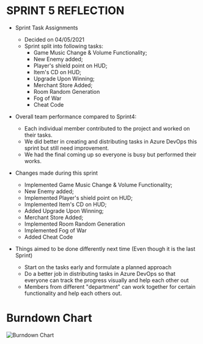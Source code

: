 # SPRINT 5 REFLECTION

- Sprint Task Assignments
  * Decided on 04/05/2021
  * Sprint split into following tasks: 
    * Game Music Change & Volume Functionality;
    * New Enemy added;
    * Player's shield point on HUD;
    * Item's CD on HUD;
    * Upgrade Upon Winning;
    * Merchant Store Added;
    * Room Random Generation
    * Fog of War
    * Cheat Code
 
- Overall team performance compared to Sprint4:
  * Each individual member contributed to the project and worked on their tasks.
  * We did better in creating and distributing tasks in Azure DevOps this sprint but still need improvement.
  * We had the final coming up so everyone is busy but performed their works.
  
- Changes made during this sprint
    * Implemented Game Music Change & Volume Functionality;
    * New Enemy added;
    * Implemented Player's shield point on HUD;
    * Implemented Item's CD on HUD;
    * Added Upgrade Upon Winning;
    * Merchant Store Added;
    * Implemented Room Random Generation
    * Implemented Fog of War
    * Added Cheat Code
  
- Things aimed to be done differently next time (Even though it is the last Sprint)
  * Start on the tasks early and formulate a planned approach
  * Do a better job in distributing tasks in Azure DevOps so that everyone can track the progress visually and help each other out
  * Members from different "department" can work together for certain functionality and help each others out.


# Burndown Chart 

![Burndown Chart](https://i.ibb.co/Pj7fpS2/burndown-Chart-S4.png)

